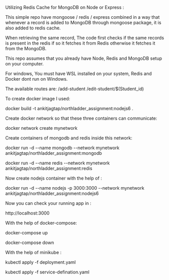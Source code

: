
Utilizing Redis Cache for MongoDB on Node or Express :

This simple repo have mongoose / redis / express combined in a way that
whenever a record is added to MongoDB through mongoose package, it is also 
added to redis cache.

When retrieving the same record, The code first checks if the same records
is present in the redis if so it fetches it from Redis otherwise it fetches
it from the MongoDB.

This repo assumes that you already have Node, Redis and MongoDB setup on your
computer.

For windows, You must have WSL installed on your system, Redis and Docker dont run on Windows.


The available routes are:
 /add-student
 /edit-student/$(Student_id)

 To create docker image I used:

 docker build -t ankitjagtap/northladder_assignment:nodejs6 .

 Create docker network so that these three containers can communicate:

 docker network create mynetwork

 Create containers of mongodb and redis inside this network:

 docker run -d --name mongodb --network mynetwork ankitjagtap/northladder_assignment:mongodb

 docker run -d --name redis --network mynetwork ankitjagtap/northladder_assignment:redis

 Now create nodejs container with the help of :

 docker run -d --name nodejs -p 3000:3000 --network mynetwork ankitjagtap/northladder_assignment:nodejs6

Now you can check your running app in :

http://localhost:3000

With the help of docker-compose:

docker-compose up

docker-compose down

With the help of minikube :

kubectl apply -f deployment.yaml

kubectl apply -f service-defination.yaml





